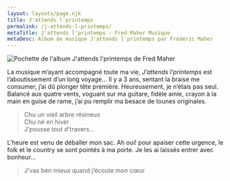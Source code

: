 ```yaml
---
layout: layouts/page.njk
title: J'attends l'printemps
permalink: /j-attends-l-printemps/
metaTitle: J'attends l'printemps - Fred Maher Musique
metaDesc: Album de musique J'attends l'printemps par Frédéric Maher
---
```

![Pochette de l'album J'attends l'printemps de Fred Maher](https://res.cloudinary.com/wikilouis/image/upload/c_scale,f_auto,w_928/v1581958264/fredmaher.jpg "Photo par Serge Morne")

La musique m’ayant accompagné toute ma vie, *J’attends l’printemps* est l’aboutissement
d’un long voyage...
Il y a 3 ans, sentant la braise me consumer, j’ai dû plonger tête première. Heureusement, je
n’étais pas seul. Balancé aux quatre vents, voguant sur ma guitare, fidèle amie, crayon à la
main en guise de rame, j’ai pu remplir ma besace de tounes originales.

 
> Chu un vieil arbre résineux\
Chu né en hiver\
J’pousse tout d’travers...

L’heure est venu de déballer mon sac.
Ah oui! pour apaiser cette urgence, le folk et le country se sont pointés à ma porte.
Je les ai laissés entrer avec bonheur...

> J’vas ben mieux quand j’écoute mon cœur

